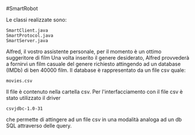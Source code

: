 #SmartRobot

Le classi realizzate sono:

```
SmartClient.java
SmartProtocol.java
SmartServer.java
```

Alfred, il vostro assistente personale, per il momento è un ottimo suggeritore di film
Una volta inserito il genere desiderato, Alfred provvederà a fornirvi un film casuale del genere richiesto attingendo ad un database (IMDb) di ben 40000 film. Il database è rappresentato da un file csv quale:

```
movies.csv
```

Il file è contenuto nella cartella csv.
Per l'interfacciamento con il file csv è stato utilizzato il driver 

```
csvjdbc-1.0-31 
```

che permette di attingere ad un file csv in una modalità analoga ad un db SQL attraverso delle query.